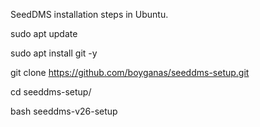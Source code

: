 SeedDMS installation steps in Ubuntu.

sudo apt update

sudo apt install git -y

git clone https://github.com/boyganas/seeddms-setup.git

cd seeddms-setup/

bash seeddms-v26-setup
